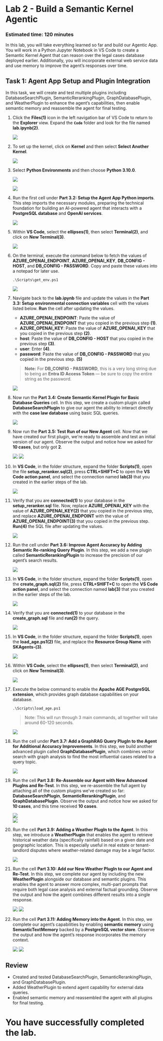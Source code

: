 # Lab 2 - Build a Semantic Kernel Agentic

### Estimated time: 120 minutes

In this lab, you will take everything learned so far and build our Agentic App. You will work in a Python Jupyter Notebook in VS Code to create a Semantic Kernel Agent that can reason over the legal cases database deployed earlier. Additionally, you will incorporate external web service data and use memory to improve the agent’s responses over time.

## Task 1: Agent App Setup and Plugin Integration

In this task, we will create and test multiple plugins including DatabaseSearchPlugin, SemanticRerankingPlugin, GraphDatabasePlugin, and WeatherPlugin to enhance the agent’s capabilities, then enable semantic memory and reassemble the agent for final testing.

1. Click the **Files(1)** icon in the left navigation bar of VS Code to return to the **Explorer** view. Expand the **`Code`** folder and look for the file named **lab.ipynb(2)**.

   ![](Images/L2-S0.png)    

1. To set up the kernel, click on **Kernel** and then select **Select Another Kernel**.

   ![](Images/L2-S22.png)
   
2. Select **Python Environments** and then choose **Python 3.10.0**.

   ![](Images/L2-S23.png)

   ![](Images/L2-S24.png)

1. Run the first cell under **Part 3.2: Setup the Agent App Python imports**. This step imports the necessary modules, preparing the technical foundation for building an AI-powered agent that interacts with a **PostgreSQL database** and **OpenAI services**.

   ![](Images/L2-S1.png)

1. Within **VS Code**, select the **ellipses(1)**, then select **Terminal(2)**, and click on **New Terminal(3)**.

    ![](Images/L2-S2.png)

 1. On the terminal, execute the command below to fetch the values of **AZURE_OPENAI_ENDPOINT**, **AZURE_OPENAI_KEY**, **DB_CONFIG - HOST**, and **DB_CONFIG - PASSWORD**. Copy and paste these values into a notepad for later use.

    ```
    .\Scripts\get_env.ps1
    ```
    ![](Images/L2-S3.png)

1. Navigate back to the **lab.ipynb** file and update the values in the **Part 3.3: Setup environmental connection variables** cell with the values listed below. **Run** the cell after updating the values.

   - **AZURE_OPENAI_ENDPOINT**: Paste the value of **AZURE_OPENAI_ENDPOINT** that you copied in the previous step **(1)**.
   - **AZURE_OPENAI_KEY**: Paste the value of **AZURE_OPENAI_KEY** that you copied in the previous step **(2)**.
   - **host**: Paste the value of **DB_CONFIG - HOST** that you copied in the previous step **(3)**.
   - **user**: Enter **<inject key="AzureAdUserEmail"></inject>** **(4)**.
   - **password**: Paste the value of **DB_CONFIG - PASSWORD** that you copied in the previous step. **(5)**

   > **Note:** For **DB_CONFIG - PASSWORD**, this is a very long string due to being an **Entra ID Access Token** — be sure to copy the entire string as the password.

   ![](Images/L2-S4.png)

1. Now run the **Part 3.4: Create Semantic Kernel Plugin for Basic Database Queries** cell. In this step, we create a custom plugin called **DatabaseSearchPlugin** to give our agent the ability to interact directly with the **case law database** using basic SQL queries.
 
   ![](Images/L2-S5.png)

1. Now run the **Part 3.5: Test Run of our New Agent** cell. Now that we have created our first plugin, we're ready to assemble and test an initial version of our agent. Observe the output and notice how we asked for **10 cases**, but only got **2**.
  
   ![](Images/L2-S6.png)
   ![](Images/L2-S6a.png)

1. In **VS Code**, in the folder structure, expand the folder **Scripts(1)**, open the file **setup_reranker.sql(2)**, press **CTRL+SHIFT+C** to open the **VS Code action panel**, and select the connection named **lab(3)** that you created in the earlier steps of the lab.

   ![](Images/L2-S7.png)

1. Verify that you are **connected(1)** to your database in the **setup_reranker.sql** file. Now, replace **AZURE_OPENAI_KEY** with the value of **AZURE_OPENAI_KEY(2)** that you copied in the previous step, and replace **AZURE_OPENAI_ENDPOINT** with the value of **AZURE_OPENAI_ENDPOINT(3)** that you copied in the previous step. **Run(4)** the SQL file after updating the values.

    ![](Images/L2-S8.png)

1. Run the cell under **Part 3.6: Improve Agent Accuracy by Adding Semantic Re-ranking Query Plugin**. In this step, we add a new plugin called **SemanticRerankingPlugin** to increase the precision of our agent’s search results.

    ![](Images/L2-S9.png)

1. In **VS Code**, in the folder structure, expand the folder **Scripts(1)**, open the **create_graph.sql(2)** file, press **CTRL+SHIFT+C** to open the **VS Code action panel**, and select the connection named **lab(3)** that you created in the earlier steps of the lab.

    ![](Images/L2-S10.png)

1. Verify that you are **connected(1)** to your database in the **create_graph.sql** file and **run(2)** the query.

    ![](Images/L2-S11.png)

1. In **VS Code**, in the folder structure, expand the folder **Scripts(1)**, open the **load_age.ps1(2)** file, and replace the **Resource Group Name** with **SKAgents-<inject key="Deployment ID" enableCopy="false"/>(3)**.

   ![](Images/L2-S12.png)

1. Within **VS Code**, select the **ellipses(1)**, then select **Terminal(2)**, and click on **New Terminal(3)**.

    ![](Images/L2-S2.png)

1. Execute the below command to enable the **Apache AGE PostgreSQL extension**, which provides graph database capabilities on your database.

   ```
   .\Scripts\load_age.ps1
   ``` 
   > Note: This will run through 3 main commands, all together will take around 60-120 seconds.  

   ![](Images/L2-S13.png)

1. Run the cell under **Part 3.7: Add a GraphRAG Query PlugIn to the Agent for Additional Accuracy Improvements**. In this step, we build another advanced plugin called **GraphDatabasePlugin**, which combines vector search with graph analysis to find the most influential cases related to a query topic.

   ![](Images/L2-S14.png)

1. Run the cell **Part 3.8: Re-Assemble our Agent with New Advanced PlugIns and Re-Test**. In this step, we re-assemble the full agent by attaching all of the custom plugins we’ve created so far: **DatabaseSearchPlugin**, **SemanticRerankingPlugin**, and **GraphDatabasePlugin**. Observe the output and notice how we asked for **10 cases**, and this time received **10 cases**.
     
   ![](Images/L2-S15.png)   
   ![](Images/L2-S16.png)

1. Run the cell **Part 3.9: Adding a Weather PlugIn to the Agent**. In this step, we introduce a **WeatherPlugin** that enables the agent to retrieve historical weather data (specifically rainfall) based on a given date and geographic location. This is especially useful in real estate or tenant-landlord disputes where weather-related damage may be a legal factor.
  
    ![](Images/L2-S17.png)

1. Run the cell **Part 3.10: Add our New Weather PlugIn to our Agent and Re-Test**. In this step, we complete our agent by including the new **WeatherPlugin** alongside our database and semantic plugins. This enables the agent to answer more complex, multi-part prompts that require both legal case analysis and external factual grounding. Observe the output and how the agent combines different results into a single response.
    
    ![](Images/L2-S18.png)
    ![](Images/L2-S19.png)

1. Run the cell **Part 3.11: Adding Memory into the Agent**. In this step, we complete our agent’s capabilities by enabling **semantic memory** using **SemanticTextMemory** backed by a **PostgreSQL vector store**. Observe the output and how the agent’s response incorporates the memory context.

    ![](Images/L2-S20.png)
    ![](Images/L2-S21.png)

## Review

- Created and tested DatabaseSearchPlugin, SemanticRerankingPlugin, and GraphDatabasePlugin.
- Added WeatherPlugin to extend agent capability for external data queries.
- Enabled semantic memory and reassembled the agent with all plugins for final testing.

# You have successfully completed the lab.
